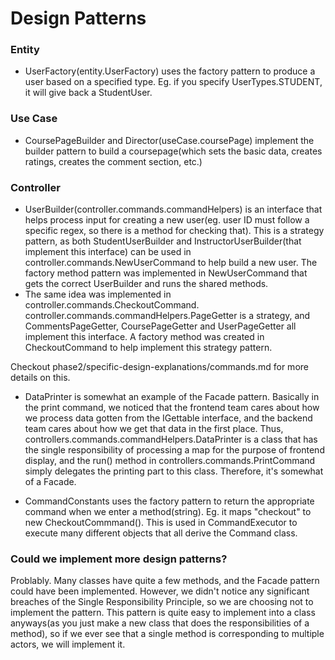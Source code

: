 # Design Patterns

### Entity

- UserFactory(entity.UserFactory) uses the factory pattern to produce a user based on a specified type. Eg. if you specify UserTypes.STUDENT, it will give back a StudentUser.

### Use Case

- CoursePageBuilder and Director(useCase.coursePage) implement the builder pattern to build a coursepage(which sets the basic data, creates ratings, creates the comment section, etc.)

### Controller

- UserBuilder(controller.commands.commandHelpers) is an interface that helps process input for creating a new user(eg. user ID must follow a specific regex, so there is a method
for checking that). This is a strategy pattern, as both StudentUserBuilder and InstructorUserBuilder(that implement this interface)
can be used in controller.commands.NewUserCommand to help build a new user. 
The factory method pattern was implemented in NewUserCommand that gets the correct UserBuilder and runs the shared methods.
- The same idea was implemented in controller.commands.CheckoutCommand. controller.commands.commandHelpers.PageGetter is a strategy, and CommentsPageGetter, CoursePageGetter and
UserPageGetter all implement this interface. A factory method was created in CheckoutCommand to help implement this strategy pattern.

Checkout phase2/specific-design-explanations/commands.md for more details on this.

- DataPrinter is somewhat an example of the Facade pattern. Basically in the print command, we noticed that the frontend team cares about how we process data gotten from the IGettable
interface, and the backend team cares about how we get that data in the first place. Thus, controllers.commands.commandHelpers.DataPrinter is a class that has the single responsibility of
processing a map for the purpose of frontend display, and the run() method in controllers.commands.PrintCommand simply delegates the printing part to this class. Therefore, it's somewhat
of a Facade.

- CommandConstants uses the factory pattern to return the appropriate command when we enter a method(string). Eg. it maps "checkout" to new CheckoutCommmand(). This is used
in CommandExecutor to execute many different objects that all derive the Command class.

### Could we implement more design patterns?

Problably. Many classes have quite a few methods, and the Facade pattern could have been implemented. However, we didn't notice any significant breaches of the Single Responsibility Principle,
so we are choosing not to implement the pattern. This pattern is quite easy to implement into a class anyways(as you just make a new class that does the responsibilities of a method), so
if we ever see that a single method is corresponding to multiple actors, we will implement it.
